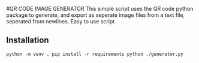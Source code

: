 #QR CODE IMAGE GENERATOR
This simple script uses the QR code python package to generate, and export as seperate image files from a text file, seperated from newlines. Easy to use script

## Installation

`python -m venv .
 pip install -r requirements
 python ./generator.py
`

